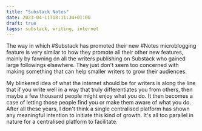 ```yaml
---
title: "Substack Notes"
date: 2023-04-11T18:11:34+01:00
draft: true
tagss: substack, writing, internet
---
```


The way in which #Substack has promoted their new #Notes microblogging feature is very similar to how they promote all their other new features, mainly by fawning on all the writers publishing on Substack who gained large followings elsewhere. They just don't seem too concerned with making something that can help smaller writers to grow their audiences.

My blinkered idea of what the internet should be for writers is along the line that if you write well in a way that truly differentiates you from others, then maybe a few thousand people might enjoy what you do. It then becomes a case of letting those people find you or make them aware of what you do. After all these years, I don't think a single centralised platform has shown any meaningful intention to initiate this kind of growth. It's all too parallel in nature for a centralised platform to facilitate.
  